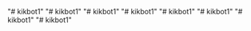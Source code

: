 "# kikbot1" 
"# kikbot1" 
"# kikbot1" 
"# kikbot1" 
"# kikbot1" 
"# kikbot1" 
"# kikbot1" 
"# kikbot1" 
